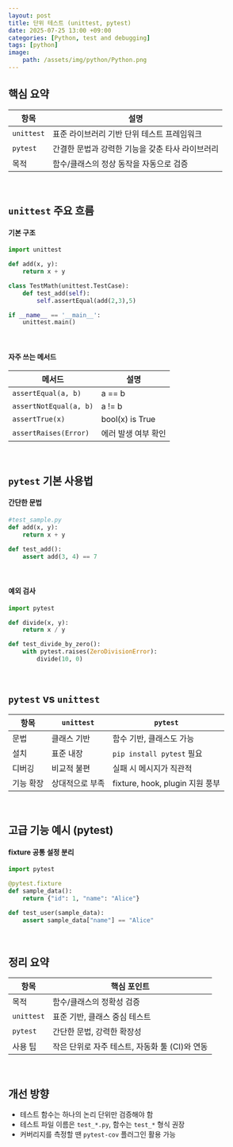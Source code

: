 ```yaml
---
layout: post
title: 단위 테스트 (unittest, pytest)
date: 2025-07-25 13:00 +09:00
categories: [Python, test and debugging]
tags: [python]
image:
    path: /assets/img/python/Python.png
---
```


## 핵심 요약
 
| 항목       | 설명                                             |
| ---------- | ------------------------------------------------ |
| `unittest` | 표준 라이브러리 기반 단위 테스트 프레임워크      |
| `pytest`   | 간결한 문법과 강력한 기능을 갖춘 타사 라이브러리 |
| 목적       | 함수/클래스의 정상 동작을 자동으로 검증          |

<br>

## `unittest` 주요 흐름 

#### 기본 구조

```python
import unittest

def add(x, y):
    return x + y

class TestMath(unittest.TestCase):
    def test_add(self):
        self.assertEqual(add(2,3),5)

if __name__ == '__main__':
    unittest.main()
```

<br>

#### 자주 쓰는 메서드

| 메서드                 | 설명                |
| ---------------------- | ------------------- |
| `assertEqual(a, b)`    | a == b              |
| `assertNotEqual(a, b)` | a != b              |
| `assertTrue(x)`        | bool(x) is True     |
| `assertRaises(Error)`  | 에러 발생 여부 확인 |

<br>

## `pytest` 기본 사용법

#### 간단한 문법

```python
#test_sample.py
def add(x, y):
    return x + y

def test_add():
    assert add(3, 4) == 7
```

<br>

#### 예외 검사

```python
import pytest

def divide(x, y):
    return x / y

def test_divide_by_zero():
    with pytest.raises(ZeroDivisionError):
        divide(10, 0)
```

<br>

## `pytest` vs `unittest`

| 항목      | `unittest`      | `pytest`                        |
| --------- | --------------- | ------------------------------- |
| 문법      | 클래스 기반     | 함수 기반, 클래스도 가능        |
| 설치      | 표준 내장       | `pip install pytest` 필요       |
| 디버깅    | 비교적 불편     | 실패 시 메시지가 직관적         |
| 기능 확장 | 상대적으로 부족 | fixture, hook, plugin 지원 풍부 |

<br>

## 고급 기능 예시 (pytest) 

#### fixture 공통 설정 분리

```python
import pytest

@pytest.fixture
def sample_data():
    return {"id": 1, "name": "Alice"}

def test_user(sample_data):
    assert sample_data["name"] == "Alice"
```

<br>

## 정리 요약

| 항목 | 핵심 포인트 |
|-|-|
| 목적 | 함수/클래스의 정확성 검증 |
| `unittest` | 표준 기반, 클래스 중심 테스트 |
| `pytest` | 간단한 문법, 강력한 확장성 |
| 사용 팁 | 작은 단위로 자주 테스트, 자동화 툴 (CI)와 연동 |

<br>

## 개선 방향

- 테스트 함수는 하나의 논리 단위만 검증해야 함
- 테스트 파일 이름은 `test_*.py`, 함수는 `test_*` 형식 권장
- 커버리지를 측정할 땐 `pytest-cov` 플러그인 활용 가능